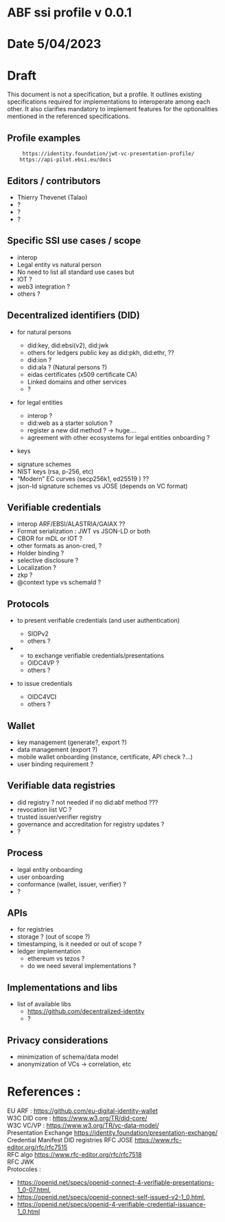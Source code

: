 # ABF ssi profile v 0.0.1
# Date 5/04/2023
# Draft


This document is not a specification, but a profile. It outlines existing specifications required for implementations to interoperate among each other. It also clarifies mandatory to implement features for the optionalities mentioned in the referenced specifications.


## Profile examples
         https://identity.foundation/jwt-vc-presentation-profile/
        https://api-pilot.ebsi.eu/docs


## Editors / contributors
* Thierry Thevenet (Talao)
* ?
* ?
* ?
        
## Specific SSI use cases / scope 
* interop 
* Legal entity  vs natural person
* No need to list all standard use cases but  
* IOT ?
* web3 integration ?
* others ?




## Decentralized identifiers (DID)
* for natural persons
   * did:key, did:ebsi(v2), did:jwk
   * others for ledgers public key as did:pkh, did:ethr, ??
   * did:ion ?
   * did:ala ? (Natural persons ?)
   * eidas certificates (x509 certificate CA)
   * Linked domains and other services 
   * ?


* for legal entities
   * interop ? 
   * did:web as a starter solution ?
   * register a new did method ? -> huge….
   * agreement with other ecosystems for legal entities onboarding ? 




* keys
- signature schemes
- NIST keys (rsa, p-256, etc)
- “Modern” EC  curves (secp256k1, ed25519 ) ??
- json-ld signature schemes vs  JOSE (depends on VC format)










## Verifiable credentials 
* interop ARF/EBSI/ALASTRIA/GAIAX ??
* Format serialization : JWT vs JSON-LD or both
* CBOR for mDL or IOT ?
* other formats as anon-cred,  ?
* Holder binding ?
* selective disclosure ?
* Localization ?
* zkp ?
* @context  type  vs schemaId ?






## Protocols
* to present verifiable credentials (and user authentication)  
   * SIOPv2
   * others ?
* * to exchange verifiable credentials/presentations 
   * OIDC4VP ?
   * others ?


* to issue credentials
   * OIDC4VCI
   * others ?


## Wallet 
* key management (generate?, export ?)
* data management (export ?)
* mobile wallet onboarding (instance, certificate, API check ?…) 
* user binding requirement ?




## Verifiable data registries
* did registry ? not needed if no did:abf method ???
* revocation list  VC  ?
* trusted issuer/verifier registry
* governance and accreditation  for registry updates ? 
* ?


## Process 
* legal entity onboarding
* user onboarding
* conformance (wallet, issuer, verifier) ?
* ?




## APIs
* for registries 
* storage ? (out of scope ?)
* timestamping, is it needed or out of scope  ?
* ledger  implementation
   * ethereum vs tezos ? 
   * do we need several implementations ?


## Implementations and libs
* list of available libs
   * https://github.com/decentralized-identity
   * ?


 
## Privacy considerations
* minimization of schema/data model
* anonymization of VCs -> correlation, etc 





# References :


EU ARF : https://github.com/eu-digital-identity-wallet  
W3C DID core : https://www.w3.org/TR/did-core/  
W3C VC/VP : https://www.w3.org/TR/vc-data-model/  
Presentation Exchange  https://identity.foundation/presentation-exchange/   
Credential Manifest 
DID registries 
RFC JOSE https://www.rfc-editor.org/rfc/rfc7515  
RFC algo https://www.rfc-editor.org/rfc/rfc7518   
RFC JWK  
Protocoles :  
* https://openid.net/specs/openid-connect-4-verifiable-presentations-1_0-07.html,
* https://openid.net/specs/openid-connect-self-issued-v2-1_0.html,
* https://openid.net/specs/openid-4-verifiable-credential-issuance-1_0.html
